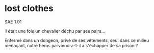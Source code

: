 # lost clothes
SAE 1.01

Il était une fois un chevalier déchu par ses pairs...

Enfermé dans un dongeon, privé de ses vêtements, seul dans ce milieu menaçant, notre héros parviendra-t-il à s'échapper de sa prison ?
